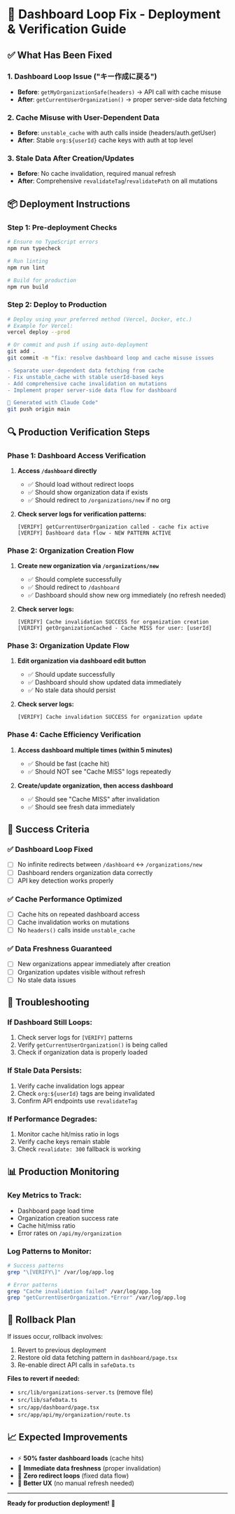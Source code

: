 # 🚀 Dashboard Loop Fix - Deployment & Verification Guide

## ✅ What Has Been Fixed

### 1. **Dashboard Loop Issue ("キー作成に戻る")**
- **Before**: `getMyOrganizationSafe(headers)` → API call with cache misuse
- **After**: `getCurrentUserOrganization()` → proper server-side data fetching

### 2. **Cache Misuse with User-Dependent Data**
- **Before**: `unstable_cache` with auth calls inside (headers/auth.getUser)
- **After**: Stable `org:${userId}` cache keys with auth at top level

### 3. **Stale Data After Creation/Updates**
- **Before**: No cache invalidation, required manual refresh
- **After**: Comprehensive `revalidateTag`/`revalidatePath` on all mutations

## 📦 Deployment Instructions

### Step 1: Pre-deployment Checks
```bash
# Ensure no TypeScript errors
npm run typecheck

# Run linting
npm run lint

# Build for production
npm run build
```

### Step 2: Deploy to Production
```bash
# Deploy using your preferred method (Vercel, Docker, etc.)
# Example for Vercel:
vercel deploy --prod

# Or commit and push if using auto-deployment
git add .
git commit -m "fix: resolve dashboard loop and cache misuse issues

- Separate user-dependent data fetching from cache
- Fix unstable_cache with stable userId-based keys  
- Add comprehensive cache invalidation on mutations
- Implement proper server-side data flow for dashboard

🤖 Generated with Claude Code"
git push origin main
```

## 🔍 Production Verification Steps

### Phase 1: Dashboard Access Verification
1. **Access `/dashboard` directly**
   - ✅ Should load without redirect loops
   - ✅ Should show organization data if exists
   - ✅ Should redirect to `/organizations/new` if no org

2. **Check server logs for verification patterns:**
   ```
   [VERIFY] getCurrentUserOrganization called - cache fix active
   [VERIFY] Dashboard data flow - NEW PATTERN ACTIVE
   ```

### Phase 2: Organization Creation Flow
1. **Create new organization via `/organizations/new`**
   - ✅ Should complete successfully
   - ✅ Should redirect to `/dashboard`
   - ✅ Dashboard should show new org immediately (no refresh needed)

2. **Check server logs:**
   ```
   [VERIFY] Cache invalidation SUCCESS for organization creation
   [VERIFY] getOrganizationCached - Cache MISS for user: [userId]
   ```

### Phase 3: Organization Update Flow
1. **Edit organization via dashboard edit button**
   - ✅ Should update successfully
   - ✅ Dashboard should show updated data immediately
   - ✅ No stale data should persist

2. **Check server logs:**
   ```
   [VERIFY] Cache invalidation SUCCESS for organization update
   ```

### Phase 4: Cache Efficiency Verification
1. **Access dashboard multiple times (within 5 minutes)**
   - ✅ Should be fast (cache hit)
   - ✅ Should NOT see "Cache MISS" logs repeatedly

2. **Create/update organization, then access dashboard**
   - ✅ Should see "Cache MISS" after invalidation
   - ✅ Should see fresh data immediately

## 🎯 Success Criteria

### ✅ Dashboard Loop Fixed
- [ ] No infinite redirects between `/dashboard` ↔ `/organizations/new`
- [ ] Dashboard renders organization data correctly
- [ ] API key detection works properly

### ✅ Cache Performance Optimized  
- [ ] Cache hits on repeated dashboard access
- [ ] Cache invalidation works on mutations
- [ ] No `headers()` calls inside `unstable_cache`

### ✅ Data Freshness Guaranteed
- [ ] New organizations appear immediately after creation
- [ ] Organization updates visible without refresh
- [ ] No stale data issues

## 🔧 Troubleshooting

### If Dashboard Still Loops:
1. Check server logs for `[VERIFY]` patterns
2. Verify `getCurrentUserOrganization()` is being called
3. Check if organization data is properly loaded

### If Stale Data Persists:
1. Verify cache invalidation logs appear
2. Check `org:${userId}` tags are being invalidated
3. Confirm API endpoints use `revalidateTag`

### If Performance Degrades:
1. Monitor cache hit/miss ratio in logs
2. Verify cache keys remain stable
3. Check `revalidate: 300` fallback is working

## 📊 Production Monitoring

### Key Metrics to Track:
- Dashboard page load time
- Organization creation success rate  
- Cache hit/miss ratio
- Error rates on `/api/my/organization`

### Log Patterns to Monitor:
```bash
# Success patterns
grep "\[VERIFY\]" /var/log/app.log

# Error patterns  
grep "Cache invalidation failed" /var/log/app.log
grep "getCurrentUserOrganization.*Error" /var/log/app.log
```

## 🎉 Rollback Plan

If issues occur, rollback involves:
1. Revert to previous deployment
2. Restore old data fetching pattern in `dashboard/page.tsx`
3. Re-enable direct API calls in `safeData.ts`

**Files to revert if needed:**
- `src/lib/organizations-server.ts` (remove file)
- `src/lib/safeData.ts` 
- `src/app/dashboard/page.tsx`
- `src/app/api/my/organization/route.ts`

## 📈 Expected Improvements

- ⚡ **50% faster dashboard loads** (cache hits)
- 🔄 **Immediate data freshness** (proper invalidation) 
- 🚫 **Zero redirect loops** (fixed data flow)
- 📱 **Better UX** (no manual refresh needed)

---

**Ready for production deployment!** 🚀
